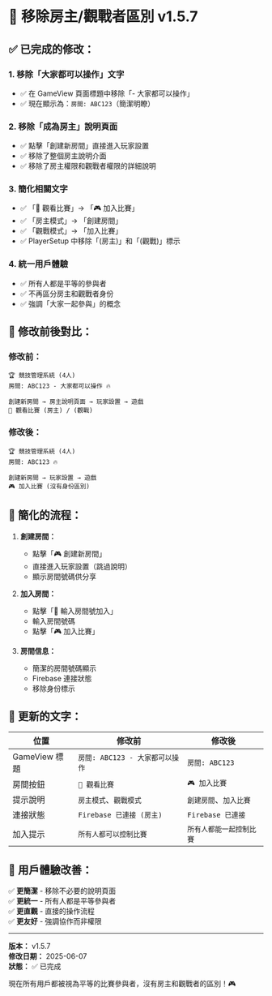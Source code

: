 # 🎯 移除房主/觀戰者區別 v1.5.7

## ✅ **已完成的修改：**

### 1. **移除「大家都可以操作」文字**
- ✅ 在 GameView 頁面標題中移除「- 大家都可以操作」
- ✅ 現在顯示為：`房間: ABC123`（簡潔明瞭）

### 2. **移除「成為房主」說明頁面**
- ✅ 點擊「創建新房間」直接進入玩家設置
- ✅ 移除了整個房主說明介面
- ✅ 移除了房主權限和觀戰者權限的詳細說明

### 3. **簡化相關文字**
- ✅ 「👀 觀看比賽」→ 「🎮 加入比賽」
- ✅ 「房主模式」→ 「創建房間」
- ✅ 「觀戰模式」→ 「加入比賽」
- ✅ PlayerSetup 中移除「(房主)」和「(觀戰)」標示

### 4. **統一用戶體驗**
- ✅ 所有人都是平等的參與者
- ✅ 不再區分房主和觀戰者身份
- ✅ 強調「大家一起參與」的概念

## 🔄 **修改前後對比：**

### 修改前：
```
🏆 競技管理系統 (4人)
房間: ABC123 - 大家都可以操作 🔥

創建新房間 → 房主說明頁面 → 玩家設置 → 遊戲
👀 觀看比賽 (房主) / (觀戰)
```

### 修改後：
```
🏆 競技管理系統 (4人)
房間: ABC123 🔥

創建新房間 → 玩家設置 → 遊戲
🎮 加入比賽 (沒有身份區別)
```

## 🎨 **簡化的流程：**

1. **創建房間：**
   - 點擊「🎮 創建新房間」
   - 直接進入玩家設置（跳過說明）
   - 顯示房間號碼供分享

2. **加入房間：**
   - 點擊「🔗 輸入房間號加入」
   - 輸入房間號碼
   - 點擊「🎮 加入比賽」

3. **房間信息：**
   - 簡潔的房間號碼顯示
   - Firebase 連接狀態
   - 移除身份標示

## 💬 **更新的文字：**

| 位置 | 修改前 | 修改後 |
|------|--------|--------|
| GameView 標題 | `房間: ABC123 - 大家都可以操作` | `房間: ABC123` |
| 房間按鈕 | `👀 觀看比賽` | `🎮 加入比賽` |
| 提示說明 | `房主模式`、`觀戰模式` | `創建房間`、`加入比賽` |
| 連接狀態 | `Firebase 已連接 (房主)` | `Firebase 已連接` |
| 加入提示 | `所有人都可以控制比賽` | `所有人都能一起控制比賽` |

## 🎯 **用戶體驗改善：**

✅ **更簡潔** - 移除不必要的說明頁面  
✅ **更統一** - 所有人都是平等參與者  
✅ **更直觀** - 直接的操作流程  
✅ **更友好** - 強調協作而非權限  

---

**版本：** v1.5.7  
**修改日期：** 2025-06-07  
**狀態：** ✅ 已完成

現在所有用戶都被視為平等的比賽參與者，沒有房主和觀戰者的區別！🎮
